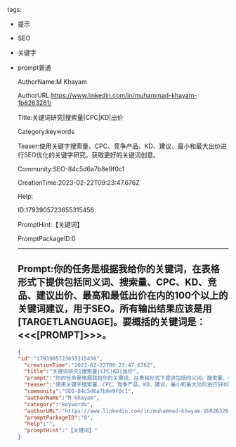   tags: 
- 提示
- SEO
- 关键字
- prompt普通

  AuthorName:M Khayam

  AuthorURL:https://www.linkedin.com/in/muhammad-khayam-1b8263261/

  Title:关键词研究|搜索量|CPC|KD|出价

  Category:keywords

  Teaser:使用关键字搜索量、CPC、竞争产品、KD、建议、最小和最大出价进行SEO优化的关键字研究。获取更好的关键词创意。

  Community:SEO-84c5d6a7b8e9f0c1

  CreationTime:2023-02-22T09:23:47.676Z

  Help:

  ID:1793905723655315456

  PromptHint:【关键词】

  PromptPackageID:0

  ---

  ## Prompt:你的任务是根据我给你的关键词，在表格形式下提供包括同义词、搜索量、CPC、KD、竞品、建议出价、最高和最低出价在内的100个以上的关键词建议，用于SEO。所有输出结果应该是用[TARGETLANGUAGE]。要概括的关键词是：<<<[PROMPT]>>>。

  ```json
  {
  "id":"1793905723655315456",
    "creationTime":"2023-02-22T09:23:47.676Z",
    "title":"关键词研究|搜索量|CPC|KD|出价",
    "prompt":"你的任务是根据我给你的关键词，在表格形式下提供包括同义词、搜索量、CPC、KD、竞品、建议出价、最高和最低出价在内的100个以上的关键词建议，用于SEO。所有输出结果应该是用[TARGETLANGUAGE]。要概括的关键词是：<<<[PROMPT]>>>。",
    "teaser":"使用关键字搜索量、CPC、竞争产品、KD、建议、最小和最大出价进行SEO优化的关键字研究。获取更好的关键词创意。",
    "community":"SEO-84c5d6a7b8e9f0c1",
    "authorName":"M Khayam",
    "category":"keywords",
    "authorURL":"https://www.linkedin.com/in/muhammad-khayam-1b8263261/",
    "promptPackageID":"0",
    "help":"",
    "promptHint":"【关键词】"
  }
  ```
